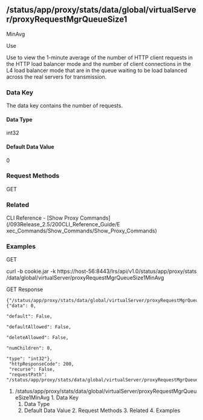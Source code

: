 ## /status/app/proxy/stats/data/global/virtualServer/proxyRequestMgrQueueSize1
MinAvg

Use

Use to view the 1-minute average of the number of HTTP client requests in the
HTTP load balancer mode and the number of client connections in the L4 load
balancer mode that are in the queue waiting to be load balanced across the
real servers for transmission.

### Data Key

The data key contains the number of requests.

#### Data Type

int32

#### Default Data Value

0

### Request Methods

GET

### Related

CLI Reference - [Show Proxy Commands](/093Release_2.5/200CLI_Reference_Guide/E
xec_Commands/Show_Commands/Show_Proxy_Commands)

### Examples

GET

curl -b cookie.jar -k https://host-56:8443/lrs/api/v1.0/status/app/proxy/stats
/data/global/virtualServer/proxyRequestMgrQueueSize1MinAvg

GET Response

    
    {"/status/app/proxy/stats/data/global/virtualServer/proxyRequestMgrQueueSize1MinAvg": {"data": 0,
                                                                                            "default": False,
                                                                                            "defaultAllowed": False,
                                                                                            "deleteAllowed": False,
                                                                                            "numChildren": 0,
                                                                                            "type": "int32"},
     "httpResponseCode": 200,
     "recurse": False,
     "requestPath": "/status/app/proxy/stats/data/global/virtualServer/proxyRequestMgrQueueSize1MinAvg"}
    

  1. /status/app/proxy/stats/data/global/virtualServer/proxyRequestMgrQueueSize1MinAvg
    1. Data Key
      1. Data Type
      2. Default Data Value
    2. Request Methods
    3. Related
    4. Examples


